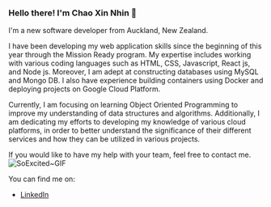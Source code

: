 ### Hello there! I'm Chao Xin Nhin 👋

I'm a new software developer from Auckland, New Zealand.

I have been developing my web application skills since the beginning of this year through the Mission Ready program. My expertise includes working with various coding languages such as HTML, CSS, Javascript, React js, and Node js. Moreover, I am adept at constructing databases using MySQL and Mongo DB. I also have experience building containers using Docker and deploying projects on Google Cloud Platform. 

Currently, I am focusing on learning Object Oriented Programming to improve my understanding of data structures and algorithms. Additionally, I am dedicating my efforts to developing my knowledge of various cloud platforms, in order to better understand the significance of their different services and how they can be utilized in various projects.

If you would like to have my help with your team, feel free to contact me. ![SoExcited~GIF](https://github.com/chaoxinnhin/chaoxinnhin/assets/122791168/5c19ca12-6220-46da-bd49-c72d24ba03b8)

You can find me on:

<ul>
  <li><a href="https://www.linkedin.com/in/chao-xin-nhin-8b43901bb/">LinkedIn</a></li>
</ul>


<!--
**chaoxinnhin/chaoxinnhin** is a ✨ _special_ ✨ repository because its `README.md` (this file) appears on your GitHub profile.

Here are some ideas to get you started:

- 🔭 I’m currently working on ...
- 🌱 I’m currently learning ...
- 👯 I’m looking to collaborate on ...
- 🤔 I’m looking for help with ...
- 💬 Ask me about ...
- 📫 How to reach me: ...
- 😄 Pronouns: ...
- ⚡ Fun fact: ...
-->
